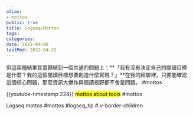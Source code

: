 ```yaml
---
alias:
- mottos
public: true
title: Logseq/Mottos
tags:
categories:
date: 2022-04-08
lastMod: 2022-04-25
---
```





但這兩種結果其實歸結到一個共通的問題上：**「我有沒有決定自己的閱讀目標是什麼？我的這個閱讀目標想要創造什麼實現？」**在我的經驗裡，只要能確認這個核心問題，那麼資訊大爆炸與閱讀視野都不會是問題。 #mottos






{{youtube-timestamp 224}} <mark class='orange'>mottos about tools</mark> #mottos


Logseq mottos #mottos #logseq_tip #.v-border-children




